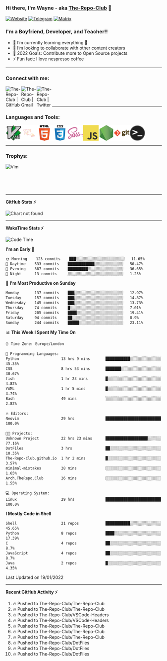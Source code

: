 ### Hi there, I'm Wayne - aka [The-Repo-Club][website] 👋

[![Website](https://img.shields.io/badge/Find%20on-Github-orange.svg?colorA=44475a&colorB=bd93f9&logo=github&style=flat-square)][website]
[![Telegram](https://img.shields.io/badge/Chat%20on-Telegram-orange.svg?colorA=44475a&colorB=bd93f9&logo=telegram&style=flat-square)][telegram]
[![Matrix](https://img.shields.io/badge/Chat%20on-Matrix-orange.svg?colorA=44475a&colorB=bd93f9&logo=matrix&style=flat-square)][matrix]

### I'm a Boyfriend, Developer, and Teacher!!

- 🌱 I’m currently learning everything 🤣
- 👯 I’m looking to collaborate with other content creators
- 🥅 2022 Goals: Contribute more to Open Source projects
- ⚡ Fun fact: I love nespresso coffee

---
### Connect with me:

[<img align="left" alt="The-Repo-Club | GitHub" width="50px" src="https://img.icons8.com/nolan/64/github.png" />][website]
[<img align="left" alt="The-Repo-Club | Gmail" width="50px" src="https://img.icons8.com/nolan/64/gmail.png" />][email]
[<img align="left" alt="The-Repo-Club | Twitter" width="50px" src="https://img.icons8.com/nolan/64/telegram-app.png" />][telegram]

[website]: https://github.com/The-Repo-Club/
[email]: mailto:wayne6324@gmail.com
[telegram]: https://t.me/TheRepoClub
[matrix]: https://matrix.to/#/@the-repo-club:kde.org

<br />
<br />
<br />

---
### Languages and Tools:

<img align="left" alt="Vim" width="50px" src="https://raw.githubusercontent.com/github/explore/80688e429a7d4ef2fca1e82350fe8e3517d3494d/topics/vim/vim.png" />
<img align="left" alt="Fish" width="50px" src="https://raw.githubusercontent.com/github/explore/80688e429a7d4ef2fca1e82350fe8e3517d3494d/topics/fish/fish.png" />
<img align="left" alt="HTML5" width="50px" src="https://raw.githubusercontent.com/github/explore/80688e429a7d4ef2fca1e82350fe8e3517d3494d/topics/html/html.png" />
<img align="left" alt="CSS3" width="50px" src="https://raw.githubusercontent.com/github/explore/80688e429a7d4ef2fca1e82350fe8e3517d3494d/topics/css/css.png" />
<img align="left" alt="Sass" width="50px" src="https://raw.githubusercontent.com/github/explore/80688e429a7d4ef2fca1e82350fe8e3517d3494d/topics/sass/sass.png" />
<img align="left" alt="JavaScript" width="50px" src="https://raw.githubusercontent.com/github/explore/80688e429a7d4ef2fca1e82350fe8e3517d3494d/topics/javascript/javascript.png" />
<img align="left" alt="Node.js" width="50px" src="https://raw.githubusercontent.com/github/explore/80688e429a7d4ef2fca1e82350fe8e3517d3494d/topics/nodejs/nodejs.png" />
<img align="left" alt="Git" width="50px" src="https://raw.githubusercontent.com/github/explore/80688e429a7d4ef2fca1e82350fe8e3517d3494d/topics/git/git.png" />
<img align="left" alt="Terminal" width="50px" src="https://raw.githubusercontent.com/github/explore/80688e429a7d4ef2fca1e82350fe8e3517d3494d/topics/terminal/terminal.png" />

<br />
<br />
<br />

---
### Trophys:

<img align="left" alt="Vim" width="1200px" src="https://github-profile-trophy.vercel.app/?username=The-Repo-Club&theme=dracula&margin-w=8&margin-h=8&column=8" />

---

<br />
<br />
<br />
<br />

---
**GitHub Stats ⚡**

![Chart not found](https://github-readme-stats.vercel.app/api?username=The-Repo-Club&theme=tokyonight&show_icons=true&count_private=true&hide_border=true&include_all_commits=true&custom_title=The-Repo-Club%27s+GitHub+Stats)


---
**WakaTime Stats ⚡**

<!--START_SECTION:waka-->
![Code Time](http://img.shields.io/badge/Code%20Time-401%20hrs%203%20mins-blue)

**I'm an Early 🐤** 

```text
🌞 Morning    123 commits    ███░░░░░░░░░░░░░░░░░░░░░░   11.65% 
🌆 Daytime    533 commits    ████████████░░░░░░░░░░░░░   50.47% 
🌃 Evening    387 commits    █████████░░░░░░░░░░░░░░░░   36.65% 
🌙 Night      13 commits     ░░░░░░░░░░░░░░░░░░░░░░░░░   1.23%

```
📅 **I'm Most Productive on Sunday** 

```text
Monday       137 commits    ███░░░░░░░░░░░░░░░░░░░░░░   12.97% 
Tuesday      157 commits    ███░░░░░░░░░░░░░░░░░░░░░░   14.87% 
Wednesday    145 commits    ███░░░░░░░░░░░░░░░░░░░░░░   13.73% 
Thursday     74 commits     █░░░░░░░░░░░░░░░░░░░░░░░░   7.01% 
Friday       205 commits    ████░░░░░░░░░░░░░░░░░░░░░   19.41% 
Saturday     94 commits     ██░░░░░░░░░░░░░░░░░░░░░░░   8.9% 
Sunday       244 commits    █████░░░░░░░░░░░░░░░░░░░░   23.11%

```


📊 **This Week I Spent My Time On** 

```text
⌚︎ Time Zone: Europe/London

💬 Programming Languages: 
Python                   13 hrs 9 mins       ███████████░░░░░░░░░░░░░░   45.35% 
CSS                      8 hrs 53 mins       ███████░░░░░░░░░░░░░░░░░░   30.67% 
fish                     1 hr 23 mins        █░░░░░░░░░░░░░░░░░░░░░░░░   4.82% 
YAML                     1 hr 5 mins         █░░░░░░░░░░░░░░░░░░░░░░░░   3.74% 
Bash                     49 mins             ░░░░░░░░░░░░░░░░░░░░░░░░░   2.82%

🔥 Editors: 
Neovim                   29 hrs              █████████████████████████   100.0%

🐱‍💻 Projects: 
Unknown Project          22 hrs 23 mins      ███████████████████░░░░░░   77.16% 
DotFiles                 3 hrs               ██░░░░░░░░░░░░░░░░░░░░░░░   10.35% 
The-Repo-Club.github.io  1 hr 2 mins         █░░░░░░░░░░░░░░░░░░░░░░░░   3.57% 
minimal-mistakes         28 mins             ░░░░░░░░░░░░░░░░░░░░░░░░░   1.65% 
Arch.TheRepo.Club        26 mins             ░░░░░░░░░░░░░░░░░░░░░░░░░   1.55%

💻 Operating System: 
Linux                    29 hrs              █████████████████████████   100.0%

```

**I Mostly Code in Shell** 

```text
Shell                    21 repos            ███████████░░░░░░░░░░░░░░   45.65% 
Python                   8 repos             ████░░░░░░░░░░░░░░░░░░░░░   17.39% 
C                        4 repos             ██░░░░░░░░░░░░░░░░░░░░░░░   8.7% 
JavaScript               4 repos             ██░░░░░░░░░░░░░░░░░░░░░░░   8.7% 
Java                     2 repos             █░░░░░░░░░░░░░░░░░░░░░░░░   4.35%

```



 Last Updated on 19/01/2022
<!--END_SECTION:waka-->

---

**Recent GitHub Activity :zap:**

<!--START_SECTION:activity-->
1. 🔥 Pushed to The-Repo-Club/The-Repo-Club
2. 🔥 Pushed to The-Repo-Club/The-Repo-Club
3. 🔥 Pushed to The-Repo-Club/VSCode-Headers
4. 🔥 Pushed to The-Repo-Club/VSCode-Headers
5. 🔥 Pushed to The-Repo-Club/The-Repo-Club
6. 🔥 Pushed to The-Repo-Club/The-Repo-Club
7. 🔥 Pushed to The-Repo-Club/The-Repo-Club
8. 🔥 Pushed to The-Repo-Club/DotFiles
9. 🔥 Pushed to The-Repo-Club/DotFiles
10. 🔥 Pushed to The-Repo-Club/DotFiles
<!--END_SECTION:activity-->